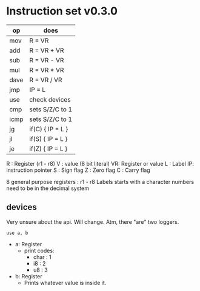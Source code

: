# Instruction set v0.3.0

| op   | does             |
| ---- | ---------------- |
| mov  | R  = VR          |
| add  | R  = VR + VR     |
| sub  | R  = VR - VR     |
| mul  | R  = VR * VR     |
| dave | R  = VR / VR     |
| jmp  | IP = L           |
| use  | check devices    |
| cmp  | sets S/Z/C to 1  |
| icmp | sets S/Z/C to 1  |
| jg   | if(C) { IP = L } |
| jl   | if(S) { IP = L } |
| je   | if(Z) { IP = L } |

R :  Register (r1 - r8)
V :  value    (8 bit literal)
VR:  Register or value
L :  Label
IP:  instruction pointer
S :  Sign flag
Z :  Zero flag
C :  Carry flag

8 general purpose registers : r1 - r8
Labels starts with a character
numbers need to be in the decimal system

## devices

Very unsure about the api. Will change. Atm, there "are" two loggers.

`use a, b`

 - a: Register 
	 - print codes: 
		 - char : 1 
		 - i8   : 2 
		 - u8   : 3
 - b: Register 
	 - Prints whatever value is inside it.